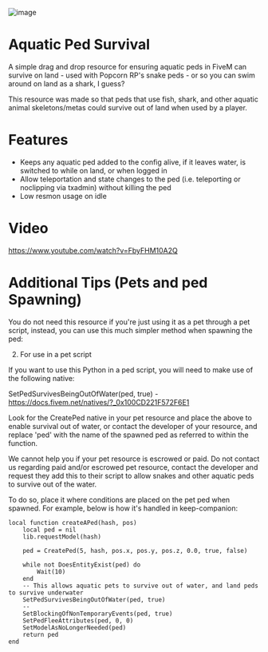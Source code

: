 ![image](https://github.com/user-attachments/assets/637b94e9-4083-4bed-b8d5-8bcb6c8315fd)


# Aquatic Ped Survival

A simple drag and drop resource for ensuring aquatic peds in FiveM can survive on land - used with Popcorn RP's snake peds - or so you can swim around on land as a shark, I guess?

This resource was made so that peds that use fish, shark, and other aquatic animal skeletons/metas could survive out of land when used by a player. 

# Features
- Keeps any aquatic ped added to the config alive, if it leaves water, is switched to while on land, or when logged in
- Allow teleportation and state changes to the ped (i.e. teleporting or noclipping via txadmin) without killing the ped
- Low resmon usage on idle

# Video

https://www.youtube.com/watch?v=FbyFHM10A2Q

# Additional Tips (Pets and ped Spawning)

You do not need this resource if you're just using it as a pet through a pet script, instead,  you can use this much simpler method when spawning the ped:

2. For use in a pet script

If you want to use this Python in a ped script, you will need to make use of the following native:

 SetPedSurvivesBeingOutOfWater(ped, true) - https://docs.fivem.net/natives/?_0x100CD221F572F6E1

Look for the CreatePed native in your pet resource and place the above to enable survival out of water, or contact the developer of your resource, and replace 'ped' with the name of the spawned ped as referred to within the function.

We cannot help you if your pet resource is escrowed or paid. Do not contact us regarding paid and/or escrowed pet resource, contact the developer and request they add this to their script to allow snakes and other aquatic peds to survive out of the water.

To do so,  place it where conditions are placed on the pet ped when spawned. For example, below is how it's handled in keep-companion:

```
local function createAPed(hash, pos)
    local ped = nil
    lib.requestModel(hash)

    ped = CreatePed(5, hash, pos.x, pos.y, pos.z, 0.0, true, false)

    while not DoesEntityExist(ped) do
        Wait(10)
    end
    -- This allows aquatic pets to survive out of water, and land peds to survive underwater
    SetPedSurvivesBeingOutOfWater(ped, true)
    --
    SetBlockingOfNonTemporaryEvents(ped, true)
    SetPedFleeAttributes(ped, 0, 0)
    SetModelAsNoLongerNeeded(ped)
    return ped
end
```
